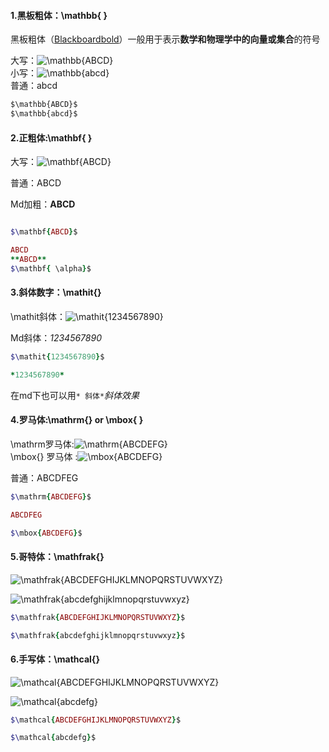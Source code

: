 #### 1.黑板粗体：\mathbb{ }

黑板粗体（[Blackboardbold](https://links.jianshu.com/go?to=http%3A%2F%2Fen.wikipedia.org%2Fwiki%2FBlackboard_bold)）一般用于表示**数学和物理学中的向量或集合**的符号

大写：![\mathbb{ABCD}](https://math.jianshu.com/math?formula=%5Cmathbb%7BABCD%7D)  
小写：![\mathbb{abcd}](https://math.jianshu.com/math?formula=%5Cmathbb%7Babcd%7D)  
普通：abcd

```markdown
$\mathbb{ABCD}$
$\mathbb{abcd}$
```

#### 2.正粗体:\mathbf{ }

大写：![\mathbf{ABCD}](https://math.jianshu.com/math?formula=%5Cmathbf%7BABCD%7D)

普通：ABCD

Md加粗：**ABCD**

```ruby

$\mathbf{ABCD}$

ABCD
**ABCD**
$\mathbf{ \alpha}$
```

#### 3.斜体数字：\mathit{}

\mathit斜体：![\mathit{1234567890}](https://math.jianshu.com/math?formula=%5Cmathit%7B1234567890%7D)

Md斜体：_1234567890_

```ruby
$\mathit{1234567890}$

*1234567890*
```

在md下也可以用`* 斜体*`_斜体效果_

#### 4.罗马体:\mathrm{} or \mbox{ }

\mathrm罗马体:![\mathrm{ABCDEFG}](https://math.jianshu.com/math?formula=%5Cmathrm%7BABCDEFG%7D)  
\mbox{} 罗马体 :![\mbox{ABCDEFG}](https://math.jianshu.com/math?formula=%5Cmbox%7BABCDEFG%7D)

普通：ABCDFEG

```ruby
$\mathrm{ABCDEFG}$

ABCDFEG

$\mbox{ABCDEFG}$
```

#### 5.哥特体：\mathfrak{}

![\mathfrak{ABCDEFGHIJKLMNOPQRSTUVWXYZ}](https://math.jianshu.com/math?formula=%5Cmathfrak%7BABCDEFGHIJKLMNOPQRSTUVWXYZ%7D)

![\mathfrak{abcdefghijklmnopqrstuvwxyz}](https://math.jianshu.com/math?formula=%5Cmathfrak%7Babcdefghijklmnopqrstuvwxyz%7D)

```ruby
$\mathfrak{ABCDEFGHIJKLMNOPQRSTUVWXYZ}$

$\mathfrak{abcdefghijklmnopqrstuvwxyz}$
```

#### 6.手写体：\mathcal{}

![\mathcal{ABCDEFGHIJKLMNOPQRSTUVWXYZ}](https://math.jianshu.com/math?formula=%5Cmathcal%7BABCDEFGHIJKLMNOPQRSTUVWXYZ%7D)

![\mathcal{abcdefg}](https://math.jianshu.com/math?formula=%5Cmathcal%7Babcdefg%7D)

```ruby
$\mathcal{ABCDEFGHIJKLMNOPQRSTUVWXYZ}$

$\mathcal{abcdefg}$
```

  
